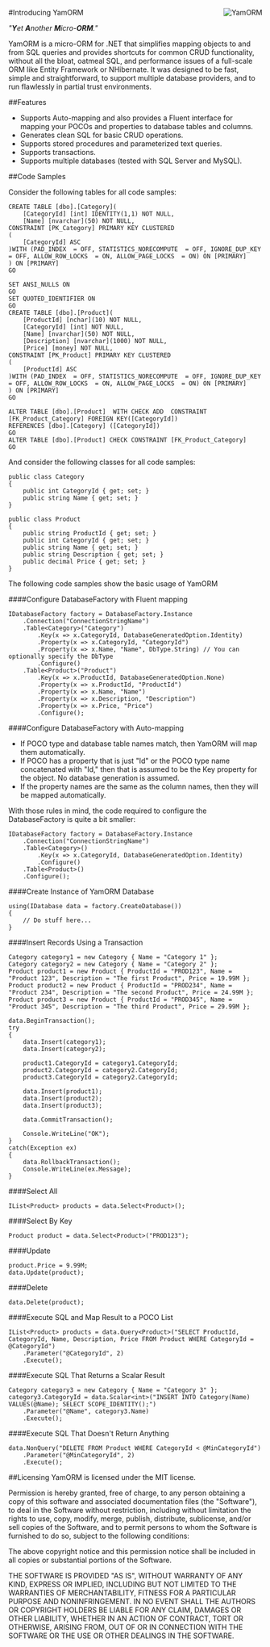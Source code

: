 #Introducing YamORM
<img src="http://timschreiber.com/YamORM_240x160.png" align="right" alt="YamORM"/>

_"**Y**et **A**nother **M**icro-**ORM**."_

YamORM is a micro-ORM for .NET that simplifies mapping objects to and from SQL queries and provides shortcuts for common CRUD functionality, without all the bloat, oatmeal SQL, and performance issues of a full-scale ORM like Entity Framework or NHibernate. It was designed to be fast, simple and straightforward, to support multiple database providers, and to run flawlessly in partial trust environments.

##Features

* Supports Auto-mapping and also provides a Fluent interface for mapping your POCOs and properties to database tables and columns.
* Generates clean SQL for basic CRUD operations.
* Supports stored procedures and parameterized text queries.
* Supports transactions.
* Supports multiple databases (tested with SQL Server and MySQL).

##Code Samples

Consider the following tables for all code samples:

    CREATE TABLE [dbo].[Category](
        [CategoryId] [int] IDENTITY(1,1) NOT NULL,
        [Name] [nvarchar](50) NOT NULL,
    CONSTRAINT [PK_Category] PRIMARY KEY CLUSTERED 
    (
        [CategoryId] ASC
    )WITH (PAD_INDEX  = OFF, STATISTICS_NORECOMPUTE  = OFF, IGNORE_DUP_KEY = OFF, ALLOW_ROW_LOCKS  = ON, ALLOW_PAGE_LOCKS  = ON) ON [PRIMARY]
    ) ON [PRIMARY]
    GO

    SET ANSI_NULLS ON
    GO
    SET QUOTED_IDENTIFIER ON
    GO
    CREATE TABLE [dbo].[Product](
        [ProductId] [nchar](10) NOT NULL,
        [CategoryId] [int] NOT NULL,
        [Name] [nvarchar](50) NOT NULL,
        [Description] [nvarchar](1000) NOT NULL,
        [Price] [money] NOT NULL,
    CONSTRAINT [PK_Product] PRIMARY KEY CLUSTERED 
    (
        [ProductId] ASC
    )WITH (PAD_INDEX  = OFF, STATISTICS_NORECOMPUTE  = OFF, IGNORE_DUP_KEY = OFF, ALLOW_ROW_LOCKS  = ON, ALLOW_PAGE_LOCKS  = ON) ON [PRIMARY]
    ) ON [PRIMARY]
    GO

    ALTER TABLE [dbo].[Product]  WITH CHECK ADD  CONSTRAINT [FK_Product_Category] FOREIGN KEY([CategoryId])
    REFERENCES [dbo].[Category] ([CategoryId])
    GO
    ALTER TABLE [dbo].[Product] CHECK CONSTRAINT [FK_Product_Category]
    GO

And consider the following classes for all code samples:

    public class Category
    {
        public int CategoryId { get; set; }
        public string Name { get; set; }
    }

    public class Product
    {
        public string ProductId { get; set; }
        public int CategoryId { get; set; }
        public string Name { get; set; }
        public string Description { get; set; }
        public decimal Price { get; set; }
    }

The following code samples show the basic usage of YamORM

####Configure DatabaseFactory with Fluent mapping
    
    IDatabaseFactory factory = DatabaseFactory.Instance
        .Connection("ConnectionStringName")
        .Table<Category>("Category")
            .Key(x => x.CategoryId, DatabaseGeneratedOption.Identity)
            .Property(x => x.CategoryId, "CategoryId")
            .Property(x => x.Name, "Name", DbType.String) // You can optionally specify the DbType
            .Configure()
        .Table<Product>("Product")
            .Key(x => x.ProductId, DatabaseGeneratedOption.None)
            .Property(x => x.ProductId, "ProductId")
            .Property(x => x.Name, "Name")
            .Property(x => x.Description, "Description")
            .Property(x => x.Price, "Price")
            .Configure();

####Configure DatabaseFactory with Auto-mapping

* If POCO type and database table names match, then YamORM will map them automatically.
* If POCO has a property that is just "Id" or the POCO type name concatenated with "Id," then that is assumed to be the Key property for the object. No database generation is assumed.
* If the property names are the same as the column names, then they will be mapped automatically.

With those rules in mind, the code required to configure the DatabaseFactory is quite a bit smaller:

    IDatabaseFactory factory = DatabaseFactory.Instance
        .Connection("ConnectionStringName")
        .Table<Category>()
            .Key(x => x.CategoryId, DatabaseGeneratedOption.Identity)
            .Configure()
        .Table<Product>()
        .Configure();

####Create Instance of YamORM Database

    using(IDatabase data = factory.CreateDatabase())
    {
        // Do stuff here...
    }

####Insert Records Using a Transaction

    Category category1 = new Category { Name = "Category 1" };
    Category category2 = new Category { Name = "Category 2" };
    Product product1 = new Product { ProductId = "PROD123", Name = "Product 123", Description = "The first Product", Price = 19.99M };
    Product product2 = new Product { ProductId = "PROD234", Name = "Product 234", Description = "The second Product", Price = 24.99M };
    Product product3 = new Product { ProductId = "PROD345", Name = "Product 345", Description = "The third Product", Price = 29.99M };

    data.BeginTransaction();
    try
    {
        data.Insert(category1);
        data.Insert(category2);

        product1.CategoryId = category1.CategoryId;
        product2.CategoryId = category2.CategoryId;
        product3.CategoryId = category2.CategoryId;

        data.Insert(product1);
        data.Insert(product2);
        data.Insert(product3);

        data.CommitTransaction();
                
        Console.WriteLine("OK");
    }
    catch(Exception ex)
    {
        data.RollbackTransaction();
        Console.WriteLine(ex.Message);
    }

####Select All

    IList<Product> products = data.Select<Product>();
    
####Select By Key

    Product product = data.Select<Product>("PROD123");

####Update

    product.Price = 9.99M;
    data.Update(product);

####Delete

    data.Delete(product);

####Execute SQL and Map Result to a POCO List

    IList<Product> products = data.Query<Product>("SELECT ProductId, CategoryId, Name, Description, Price FROM Product WHERE CategoryId = @CategoryId")
        .Parameter("@CategoryId", 2)
        .Execute();

####Execute SQL That Returns a Scalar Result

    Category category3 = new Category { Name = "Category 3" };
    category3.CategoryId = data.Scalar<int>("INSERT INTO Category(Name) VALUES(@Name); SELECT SCOPE_IDENTITY();")
        .Parameter("@Name", category3.Name)
        .Execute();

####Execute SQL That Doesn't Return Anything

    data.NonQuery("DELETE FROM Product WHERE CategoryId < @MinCategoryId")
        .Parameter("@MinCategoryId", 2)
        .Execute();

##Licensing
YamORM is licensed under the MIT license.

Permission is hereby granted, free of charge, to any person obtaining a copy of this software and associated documentation files (the "Software"), to deal in the Software without restriction, including without limitation the rights to use, copy, modify, merge, publish, distribute, sublicense, and/or sell copies of the Software, and to permit persons to whom the Software is furnished to do so, subject to the following conditions:

The above copyright notice and this permission notice shall be included in all copies or substantial portions of the Software.

THE SOFTWARE IS PROVIDED "AS IS", WITHOUT WARRANTY OF ANY KIND, EXPRESS OR IMPLIED, INCLUDING BUT NOT LIMITED TO THE WARRANTIES OF MERCHANTABILITY, FITNESS FOR A PARTICULAR PURPOSE AND NONINFRINGEMENT. IN NO EVENT SHALL THE AUTHORS OR COPYRIGHT HOLDERS BE LIABLE FOR ANY CLAIM, DAMAGES OR OTHER LIABILITY, WHETHER IN AN ACTION OF CONTRACT, TORT OR OTHERWISE, ARISING FROM, OUT OF OR IN CONNECTION WITH THE SOFTWARE OR THE USE OR OTHER DEALINGS IN THE SOFTWARE.